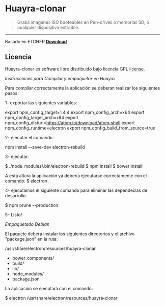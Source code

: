 Huayra-clonar
=============

> Grabá imáganes ISO booteables en Pen-drives o memorias SD, o cualquier dispositivo extraible.

***

Basado en ETCHER [**Download**](http://etcher.io) 

Licencia
--------

Huayra-clonar es software libre distribuido bajo licencia GPL [license](https://github.com/resin-io/etcher/blob/master/LICENSE).



*Instrucciones para Compilar y empaquetar en Huayra*

Para compilar correctamente la aplicación se deberan realizar los siguientes pasos:

1- exportar las siguientes variables:

export npm_config_target=1.4.4
export npm_config_arch=x64
export npm_config_target_arch=x64
export npm_config_disturl=https://atom.io/download/atom-shell
export npm_config_runtime=electron
export npm_config_build_from_source=true

2- ejecutar el comando:

npm install --save-dev electron-rebuild

3- ejecutar: 

$ ./node_modules/.bin/electron-rebuild
$ npm install
$ bower install

A esta altura la aplicación ya debería ejecutarse correctamente con el comando: $ electron .


4- ejecutamos el siguiente comando para eliminar las dependecias de desarrollo:

$ npm prune --production


 5- Listo!

*Empaquetado Debian*

El paquete deberá instalar los siguientes directorios y el archivo "package.json" en la ruta:

/usr/share/electron/resources/huayra-clonar

+ bower_components/
+ build/
+ lib/
+ node_modules/
+ package.json


La aplicación se ejecutará con el comando:

$ electron /usr/share/electron/resources/huayra-clonar

